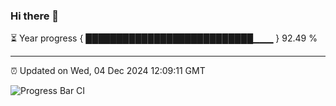 ### Hi there 👋

⏳ Year progress { ███████████████████████████▁▁▁ } 92.49 %

---

⏰ Updated on Wed, 04 Dec 2024 12:09:11 GMT

![Progress Bar CI](https://github.com/liununu/liununu/workflows/Progress%20Bar%20CI/badge.svg)
